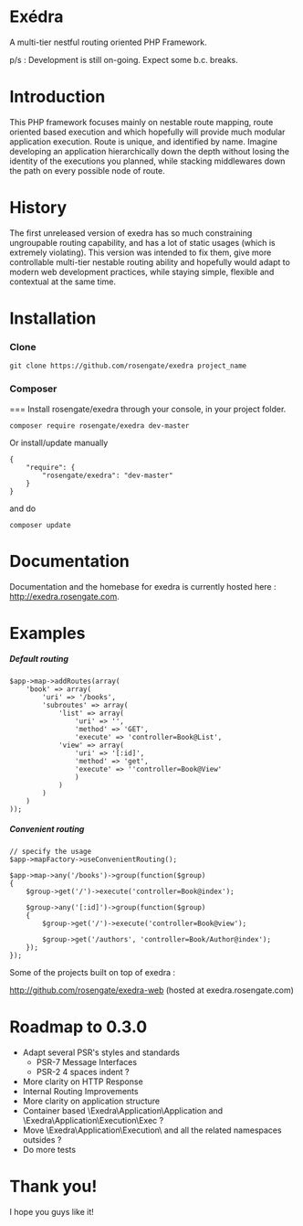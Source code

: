 Exédra
======
A multi-tier nestful routing oriented PHP Framework.

p/s : Development is still on-going. Expect some b.c. breaks.

Introduction
======
This PHP framework focuses mainly on nestable route mapping, route oriented based execution and which hopefully will provide much modular application execution. Route is unique, and identified by name. Imagine developing an application hierarchically down the depth without losing the identity of the executions you planned, while stacking middlewares down the path on every possible node of route.

History
======
The first unreleased version of exedra has so much constraining ungroupable routing capability, and has a lot of static usages (which is extremely violating). This version was intended to fix them, give more controllable multi-tier nestable routing ability and hopefully would adapt to modern web development practices, while staying simple, flexible and contextual at the same time.

Installation
======
### Clone
~~~
git clone https://github.com/rosengate/exedra project_name
~~~

### Composer
===
Install rosengate/exedra through your console, in your project folder.
~~~
composer require rosengate/exedra dev-master
~~~

Or install/update manually
~~~
{
    "require": {
        "rosengate/exedra": "dev-master"
    }
}
~~~
and do 
~~~
composer update
~~~

Documentation
===
Documentation and the homebase for exedra is currently hosted here : http://exedra.rosengate.com.

Examples
======
##### Default routing
~~~
$app->map->addRoutes(array(
    'book' => array(
        'uri' => '/books',
        'subroutes' => array(
            'list' => array(
                'uri' => '',
                'method' => 'GET',
                'execute' => 'controller=Book@List',
            'view' => array(
                'uri' => '[:id]',
                'method' => 'get',
                'execute' => ''controller=Book@View'
                )
            )
        )
    )
));
~~~
##### Convenient routing
~~~
// specify the usage
$app->mapFactory->useConvenientRouting();

$app->map->any('/books')->group(function($group)
{
    $group->get('/')->execute('controller=Book@index');
    
    $group->any('[:id]')->group(function($group)
    {
        $group->get('/')->execute('controller=Book@view');
        
        $group->get('/authors', 'controller=Book/Author@index');
    });
});
~~~
Some of the projects built on top of exedra :

http://github.com/rosengate/exedra-web (hosted at exedra.rosengate.com)

Roadmap to 0.3.0
======
- Adapt several PSR's styles and standards
  - PSR-7 Message Interfaces
  - PSR-2 4 spaces indent ?
- More clarity on HTTP Response
- Internal Routing Improvements
- More clarity on application structure
- Container based \Exedra\Application\Application and \Exedra\Application\Execution\Exec ?
- Move \Exedra\Application\Execution\ and all the related namespaces outsides ?
- Do more tests

Thank you!
======
I hope you guys like it!
